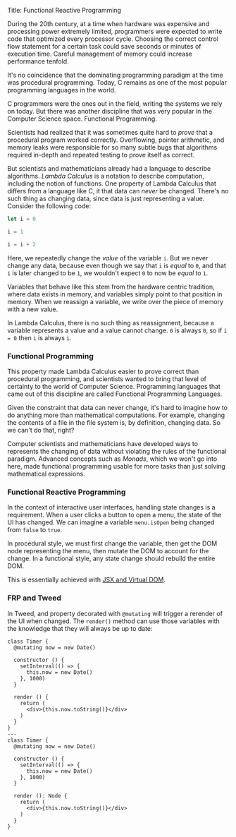 Title: Functional Reactive Programming

During the 20th century, at a time when hardware was expensive and processing power
extremely limited, programmers were expected to write code that optimized every processor
cycle. Choosing the correct control flow statement for a certain task could save seconds
or minutes of execution time. Careful management of memory could increase performance
tenfold.

It's no coincidence that the dominating programming paradigm at the time was procedural
programming. Today, C remains as one of the most popular programming languages in the
world.

C programmers were the ones out in the field, writing the systems we rely on today. But
there was another discipline that was very popular in the Computer Science space.
Functional Programming.

Scientists had realized that it was sometimes quite hard to _prove_ that a procedural
program worked correctly. Overflowing, pointer arithmetic, and memory leaks were
responsible for so many subtle bugs that algorithms required in-depth and repeated testing
to prove itself as correct.

But scientists and mathematicians already had a language to describe algorithms. _Lambda
Calculus_ is a notation to describe computation, including the notion of functions. One
property of Lambda Calculus that differs from a language like C, it that data can _never_
be changed. There's no such thing as changing data, since data is just representing a
value. Consider the following code:

```javascript
let i = 0

i = 1

i = i + 2
```

Here, we repeatedly change the _value_ of the variable `i`. But we never change any data,
because even though we say that `i` is _equal_ to `0`, and that `i` is later changed to be
`1`, we wouldn't expect `0` to now be _equal_ to `1`.

Variables that behave like this stem from the hardware centric tradition, where data
exists in memory, and variables simply point to that position in memory. When we reassign
a variable, we write over the piece of memory with a new value.

In Lambda Calculus, there is no such thing as reassignment, because a variable represents
a value and a value cannot change. `0` is always `0`, so if `i = 0` then `i` is always
`i`.

### Functional Programming
This property made Lambda Calculus easier to prove correct than procedural programming,
and scientists wanted to bring that level of certainty to the world of Computer Science.
Programming languages that came out of this discipline are called Functional Programming
Languages.

Given the constraint that data can never change, it's hard to imagine how to do anything
more than mathematical computations. For example, changing the contents of a file in the
file system is, by definition, changing data. So we can't do that, right?

Computer scientists and mathematicians have developed ways to represents the changing of
data without violating the rules of the functional paradigm. Advanced concepts such as
_Monads_, which we won't go into here, made functional programming usable for more tasks
than just solving mathematical expressions.

### Functional Reactive Programming
In the context of interactive user interfaces, handling state changes is a requirement.
When a user clicks a button to open a menu, the state of the UI has changed. We can
imagine a variable `menu.isOpen` being changed from `false` to `true`.

In procedural style, we must first change the variable, then get the DOM node representing
the menu, then mutate the DOM to account for the change. In a functional style, any state
change should rebuild the entire DOM.

This is essentially achieved with [JSX and Virtual DOM][jsx-vdom].

### FRP and Tweed
In Tweed, and property decorated with `@mutating` will trigger a rerender of the UI when
changed. The `render()` method can use those variables with the knowledge that they will
always be up to date:

```tweed
class Timer {
  @mutating now = new Date()

  constructor () {
    setInterval(() => {
      this.now = new Date()
    }, 1000)
  }

  render () {
    return (
      <div>{this.now.toString()}</div>
    )
  }
}
---
class Timer {
  @mutating now = new Date()

  constructor () {
    setInterval(() => {
      this.now = new Date()
    }, 1000)
  }

  render (): Node {
    return (
      <div>{this.now.toString()}</div>
    )
  }
}
```

[jsx-vdom]: #/docs/quick-tour/jsx-and-vdom "JSX and Virtual DOM"
